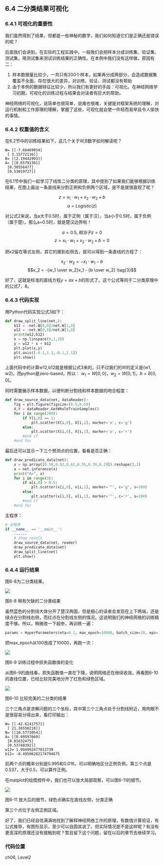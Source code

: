 <!--Copyright © Microsoft Corporation. All rights reserved.
  适用于[License](https://github.com/Microsoft/ai-edu/blob/master/LICENSE.md)版权许可-->

## 6.4 二分类结果可视化

### 6.4.1 可视化的重要性

我们虽然得到了结果，但都是一些神秘的数字，我们如何知道它们是正确还是错误的呢？

后面我们会讲到，在实际的工程实践中，一般我们会把样本分成训练集、验证集、测试集，用测试集来测试训练结果的正确性。在本例中我们没有这样做，原因有二：

1. 样本数据量比较少，一共只有200个样本，如果再分成两部分，会造成数据集覆盖不全面，存在很大的差异，对训练、验证、测试都没有帮助
2. 由于本例的数据特征比较少，所以我们有更好的手段：可视化。在神经网络学习初期，可视化的训练过程与结果会对读者有巨大的帮助。

神经网络的可视化，说简单也很简单，说难也很难，关键是对框架系统的理解，对运行机制和工作原理的理解，掌握了这些，可视化就会使一件轻而易举且令人愉快的事情。

### 6.4.2 权重值的含义

在6.2节中的训练结果如下，这几个关于W,B数字如何解读呢？

```
W= [[-7.66469954]
 [ 3.15772116]]
B= [[2.19442993]]
A= [[0.65791301]
 [0.30556477]
 [0.53019727]]
``````

在6.1节中我们一起学习了线性二分类的原理，其中提到了如果我们能够根据训练结果，在图上画出一条直线来分割正例和负例两个区域，是不是就很直观了呢？

$$
z = x_{1} \cdot w_1 + x_{2} \cdot w_2 + b \tag{1}
$$
$$
a=Logistic(z) \tag{2}
$$

对公式2来说，当a大于0.5时，属于正例（属于汉），当a小于0.5时，属于负例（属于楚）。那么a=0.5时，就是楚汉边界啦！

$$a = 0.5, 相当于z=0$$
$$z = x_{1} \cdot w_1 + x_{2} \cdot w_2 + b = 0$$

把x2留在等式左侧，其它的挪到右侧去，就可以得到一条直线的方程了：

$$x_{2} \cdot w_2 = -x_{1} \cdot w_1 - b$$
$$x_2 = -{w_1 \over w_2}x_1 - {b \over w_2} \tag{3}$$

好了，这就是标准的直线方程$y=ax+b$的形式了。这个公式等同于二分类原理中的公式7，8。

### 6.4.3 代码实现

用Python代码实现公式3如下：

```Python
def draw_split_line(net,):
    b12 = -net.B[0,0]/net.W[1,0]
    w12 = -net.W[0,0]/net.W[1,0]
    print(w12,b12)
    x = np.linspace(0,1,10)
    y = w12 * x + b12
    plt.plot(x,y)
    plt.axis([-0.1,1.1,-0.1,1.1])
    plt.show()
```
上面代码中的计算w12,b12就是根据公式3来的，只不过我们的W的定义是(w1, w2)，而python是zero-based，所以：
$w_1 = W[0,0]，w_2 = W[0,1]，b = B[0,0]$。

同时需要展示样本数据，以便判断分割线和样本数据的吻合程度：

```Python
def draw_source_data(net, dataReader):
    fig = plt.figure(figsize=(6.5,6.5))
    X,Y = dataReader.GetWholeTrainSamples()
    for i in range(200):
        if Y[i,0] == 1:
            plt.scatter(X[i,0], X[i,1], marker='x', c='g')
        else:
            plt.scatter(X[i,0], X[i,1], marker='o', c='r')
        #end if
    #end for
```

最后还可以显示一下三个预测点的位置，看看是否正确：

```Python
def draw_predicate_data(net):
    x = np.array([0.58,0.92,0.62,0.55,0.39,0.29]).reshape(3,2)
    a = net.inference(x)
    print("A=", a)
    for i in range(3):
        if a[i,0] > 0.5:
            plt.scatter(x[i,0], x[i,1], marker='^', c='g', s=100)
        else:
            plt.scatter(x[i,0], x[i,1], marker='^', c='r', s=100)
        #end if
    #end for
```
主程序：

```Python
# 主程序
if __name__ == '__main__':
    ......
    # show result
    draw_source_data(net, reader)
    draw_predicate_data(net)
    draw_split_line(net)
    plt.show()
```

### 6.4.4 运行结果

图6-8为二分类结果。

<img src="../Images/6/binary_result.png" ch="500" />

图6-8 稍有欠缺的二分类结果

虽然蓝色的分割线大体分开了楚汉两国，但是细心的读者会发现在上下两端，还是绿点在分割线右侧，而红点在分割线左侧的情况。这说明我们的神经网络的训练精度不够。所以，稍微改一下超参，再训练一遍：

```Python
params = HyperParameters(eta=0.1, max_epoch=10000, batch_size=10, eps=1e-3, net_type=NetType.BinaryClassifier)
```
把max_epoch从100改成了10000，再跑一次：

<img src="../Images/6/binary_loss_10k.png" ch="500" />

图6-9 训练过程中损失函数值的变化

从图6-9的曲线看，损失函数值一直在下降，说明网络还在继续收敛。再看图6-10的直线位置，已经比较完美地分开了红色和绿色区域。

<img src="../Images/6/binary_result_10k.png" ch="500" />

图6-10 比较完美的二分类的结果

三个三角点是求解问题的三个坐标，其中第三个三角点处于分割线附近，用肉眼不是很容易分得出来，看打印输出：

```
W= [[-42.62417571]
 [ 21.36558218]]
B= [[10.5773054]]
A= [[0.99597669]
 [0.01632475]
 [0.53740392]]
w12= 1.994992477013739
b12= -0.49506282174794675
```

前两个点的概率分别是0.995和0.016，可以明确地区分正例负例，第三个点是0.537，大于0.5，可以算作正例。

在matplot的绘图控件中，我们也可以放大局部观察，可以图6-11的细节。

<img src="../Images/6/binary_result_10k_zoom.png" ch="500" />

图6-11 放大后的细节，绿色点确实在直线左侧，分类正确

第三个点位于左侧正例区域。

好了，我们已经自信满满地找到了解释神经网络工作的原理，有数值计算验证，有公式推导，有图形显示，至少可以自圆其说了。但实际情况是不是这样呢？有没有更高深的原理还没有接触到呢？暂且留下这个问题，留在以后的章节去继续学习。

### 代码位置

ch06, Level2
